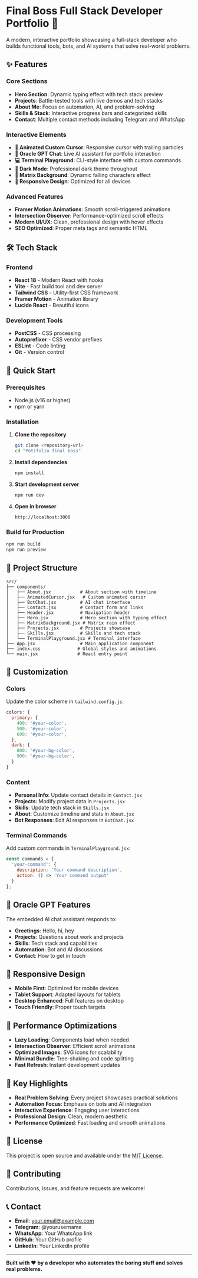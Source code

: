 # Final Boss Full Stack Developer Portfolio 🚀

A modern, interactive portfolio showcasing a full-stack developer who builds functional tools, bots, and AI systems that solve real-world problems.

## ✨ Features

### Core Sections
- **Hero Section**: Dynamic typing effect with tech stack preview
- **Projects**: Battle-tested tools with live demos and tech stacks
- **About Me**: Focus on automation, AI, and problem-solving
- **Skills & Stack**: Interactive progress bars and categorized skills
- **Contact**: Multiple contact methods including Telegram and WhatsApp

### Interactive Elements
- **🎯 Animated Custom Cursor**: Responsive cursor with trailing particles
- **🤖 Oracle GPT Chat**: Live AI assistant for portfolio interaction
- **💻 Terminal Playground**: CLI-style interface with custom commands
- **🌙 Dark Mode**: Professional dark theme throughout
- **🎨 Matrix Background**: Dynamic falling characters effect
- **📱 Responsive Design**: Optimized for all devices

### Advanced Features
- **Framer Motion Animations**: Smooth scroll-triggered animations
- **Intersection Observer**: Performance-optimized scroll effects
- **Modern UI/UX**: Clean, professional design with hover effects
- **SEO Optimized**: Proper meta tags and semantic HTML

## 🛠️ Tech Stack

### Frontend
- **React 18** - Modern React with hooks
- **Vite** - Fast build tool and dev server
- **Tailwind CSS** - Utility-first CSS framework
- **Framer Motion** - Animation library
- **Lucide React** - Beautiful icons

### Development Tools
- **PostCSS** - CSS processing
- **Autoprefixer** - CSS vendor prefixes
- **ESLint** - Code linting
- **Git** - Version control

## 🚀 Quick Start

### Prerequisites
- Node.js (v16 or higher)
- npm or yarn

### Installation

1. **Clone the repository**
   ```bash
   git clone <repository-url>
   cd "Potifolio final boss"
   ```

2. **Install dependencies**
   ```bash
   npm install
   ```

3. **Start development server**
   ```bash
   npm run dev
   ```

4. **Open in browser**
   ```
   http://localhost:3000
   ```

### Build for Production

```bash
npm run build
npm run preview
```

## 📁 Project Structure

```
src/
├── components/
│   ├── About.jsx           # About section with timeline
│   ├── AnimatedCursor.jsx   # Custom animated cursor
│   ├── BotChat.jsx         # AI chat interface
│   ├── Contact.jsx         # Contact form and links
│   ├── Header.jsx          # Navigation header
│   ├── Hero.jsx            # Hero section with typing effect
│   ├── MatrixBackground.jsx # Matrix rain effect
│   ├── Projects.jsx        # Projects showcase
│   ├── Skills.jsx          # Skills and tech stack
│   └── TerminalPlayground.jsx # Terminal interface
├── App.jsx                 # Main application component
├── index.css              # Global styles and animations
└── main.jsx               # React entry point
```

## 🎨 Customization

### Colors
Update the color scheme in `tailwind.config.js`:

```javascript
colors: {
  primary: {
    400: '#your-color',
    500: '#your-color',
    600: '#your-color',
  },
  dark: {
    800: '#your-bg-color',
    900: '#your-bg-color',
  }
}
```

### Content
- **Personal Info**: Update contact details in `Contact.jsx`
- **Projects**: Modify project data in `Projects.jsx`
- **Skills**: Update tech stack in `Skills.jsx`
- **About**: Customize timeline and stats in `About.jsx`
- **Bot Responses**: Edit AI responses in `BotChat.jsx`

### Terminal Commands
Add custom commands in `TerminalPlayground.jsx`:

```javascript
const commands = {
  'your-command': {
    description: 'Your command description',
    action: () => 'Your command output'
  }
};
```

## 🤖 Oracle GPT Features

The embedded AI chat assistant responds to:
- **Greetings**: Hello, hi, hey
- **Projects**: Questions about work and projects
- **Skills**: Tech stack and capabilities
- **Automation**: Bot and AI discussions
- **Contact**: How to get in touch

## 📱 Responsive Design

- **Mobile First**: Optimized for mobile devices
- **Tablet Support**: Adapted layouts for tablets
- **Desktop Enhanced**: Full features on desktop
- **Touch Friendly**: Proper touch targets

## 🔧 Performance Optimizations

- **Lazy Loading**: Components load when needed
- **Intersection Observer**: Efficient scroll animations
- **Optimized Images**: SVG icons for scalability
- **Minimal Bundle**: Tree-shaking and code splitting
- **Fast Refresh**: Instant development updates

## 🌟 Key Highlights

- **Real Problem Solving**: Every project showcases practical solutions
- **Automation Focus**: Emphasis on bots and AI integration
- **Interactive Experience**: Engaging user interactions
- **Professional Design**: Clean, modern aesthetic
- **Performance Optimized**: Fast loading and smooth animations

## 📄 License

This project is open source and available under the [MIT License](LICENSE).

## 🤝 Contributing

Contributions, issues, and feature requests are welcome!

## 📞 Contact

- **Email**: your.email@example.com
- **Telegram**: @yourusername
- **WhatsApp**: Your WhatsApp link
- **GitHub**: Your GitHub profile
- **LinkedIn**: Your LinkedIn profile

---

**Built with ❤️ by a developer who automates the boring stuff and solves real problems.**